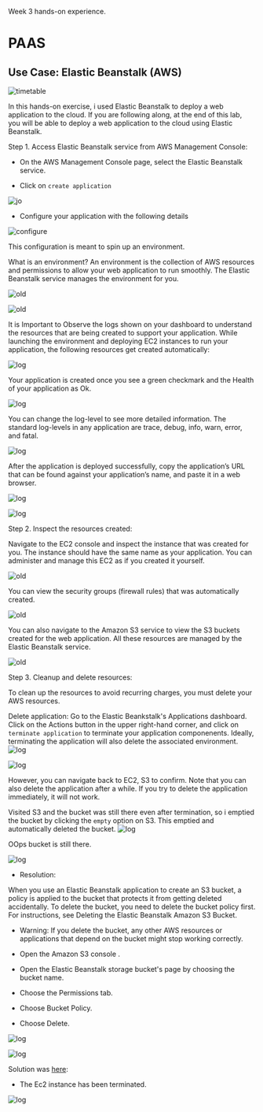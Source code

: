 Week 3 hands-on experience.

# PAAS

## Use Case: Elastic Beanstalk (AWS)

![timetable](./images/homework.png)

In this hands-on exercise, i used Elastic Beanstalk to deploy a web application to the cloud.
If you are following along, at the end of this lab, you will be able to deploy a web application to the cloud using Elastic Beanstalk.

Step 1. Access Elastic Beanstalk service from AWS Management Console:

- On the AWS Management Console page, select the Elastic Beanstalk service.

- Click on `create application`

![jo](./images/old-1.png)

- Configure your application with the following details

![configure](./images/elastic-2.png)

This configuration is meant to spin up an environment.

What is an environment?
An environment is the collection of AWS resources and permissions to allow your web application to run smoothly. The Elastic Beanstalk service manages the environment for you.

![old](./images/old-2.png)

![old](./images/old-3.png)

It is Important to Observe the logs shown on your dashboard to understand the resources that are being created to support your application. While launching the environment and deploying EC2 instances to run your application, the following resources get created automatically:

![log](./images/old-4.png)

Your application is created once you see a green checkmark and the Health of your application as Ok.

![log](./images/old-5.png)


You can change the log-level to see more detailed information. The standard log-levels in any application are trace, debug, info, warn, error, and fatal.

![log](./images/old-6.png)

After the application is deployed successfully, copy the application’s URL that can be found against your application’s name, and paste it in a web browser.

![log](./images/old-7.png)


![log](./images/old-8.png)

Step 2. Inspect the resources created:

Navigate to the EC2 console and inspect the instance that was created for you. The instance should have the same name as your application. You can administer and manage this EC2 as if you created it yourself.

![old](./images/old-9.png)

You can view the security groups (firewall rules) that was automatically created.

![old](./images/old-10.png)

You can also navigate to the Amazon S3 service to view the S3 buckets created for the web application. All these resources are managed by the Elastic Beanstalk service.

![old](./images/old-11.png)

Step 3. Cleanup and delete resources:

To clean up the resources to avoid recurring charges, you must delete your AWS resources.

Delete application: Go to the Elastic Beankstalk's Applications dashboard. Click on the Actions button in the upper right-hand corner, and click on `terminate application` to terminate your application componenents. Ideally, terminating the application will also delete the associated environment.
![log](./images/old-12.png)

![log](./images/old-13.png)

 However, you can navigate back to EC2, S3 to confirm. Note that you can also delete the application after a while. If you try to delete the application immediately, it will not work.

Visited S3 and the bucket was still there even after termination, so i emptied the bucket by clicking the `empty` option on S3. This emptied and automatically deleted the bucket.
![log](./images/old-14.png)

OOps bucket is still there. 

![log](./images/old-15.png)

- Resolution:

When you use an Elastic Beanstalk application to create an S3 bucket, a policy is applied to the bucket that protects it from getting deleted accidentally. To delete the bucket, you need to delete the bucket policy first. For instructions, see Deleting the Elastic Beanstalk Amazon S3 Bucket.

- Warning: If you delete the bucket, any other AWS resources or applications that depend on the bucket might stop working correctly.

- Open the Amazon S3 console .

- Open the Elastic Beanstalk storage bucket's page by choosing the bucket name.

- Choose the Permissions tab.

- Choose Bucket Policy.

- Choose Delete.

![log](./images/old-17.png)


![log](./images/old-18.png)

Solution was [here](https://repost.aws/community): 


- The Ec2 instance has been terminated.

![log](./images/old-16.png)













